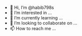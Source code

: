 - 👋 Hi, I’m @habib798s
- 👀 I’m interested in ...
- 🌱 I’m currently learning ...
- 💞️ I’m looking to collaborate on ...
- 📫 How to reach me ...

<!---
habib798s/habib798s is a ✨ special ✨ repository because its `README.md` (this file) appears on your GitHub profile.
You can click the Preview link to take a look at your changes.
--->
